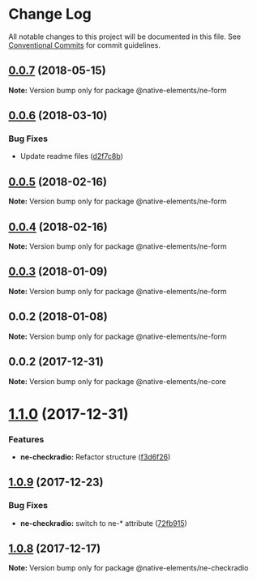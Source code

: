 # Change Log

All notable changes to this project will be documented in this file.
See [Conventional Commits](https://conventionalcommits.org) for commit guidelines.

<a name="0.0.7"></a>
## [0.0.7](https://github.com/equinusocio/native-elements/tree/master/elements/ne-form/compare/@native-elements/ne-form@0.0.6...@native-elements/ne-form@0.0.7) (2018-05-15)




**Note:** Version bump only for package @native-elements/ne-form

<a name="0.0.6"></a>
## [0.0.6](https://github.com/equinusocio/native-elements/tree/master/elements/ne-form/compare/@native-elements/ne-form@0.0.5...@native-elements/ne-form@0.0.6) (2018-03-10)


### Bug Fixes

* Update readme files ([d2f7c8b](https://github.com/equinusocio/native-elements/tree/master/elements/ne-form/commit/d2f7c8b))




<a name="0.0.5"></a>
## [0.0.5](https://github.com/equinusocio/native-elements/tree/master/elements/ne-form/compare/@native-elements/ne-form@0.0.4...@native-elements/ne-form@0.0.5) (2018-02-16)




**Note:** Version bump only for package @native-elements/ne-form

<a name="0.0.4"></a>
## [0.0.4](https://github.com/equinusocio/native-elements/tree/master/elements/ne-form/compare/@native-elements/ne-form@0.0.3...@native-elements/ne-form@0.0.4) (2018-02-16)




**Note:** Version bump only for package @native-elements/ne-form

<a name="0.0.3"></a>
## [0.0.3](https://github.com/equinusocio/native-elements/tree/master/elements/ne-form/compare/@native-elements/ne-form@0.0.2...@native-elements/ne-form@0.0.3) (2018-01-09)




**Note:** Version bump only for package @native-elements/ne-form

<a name="0.0.2"></a>
## 0.0.2 (2018-01-08)




**Note:** Version bump only for package @native-elements/ne-form

<a name="0.0.2"></a>
## 0.0.2 (2017-12-31)




**Note:** Version bump only for package @native-elements/ne-core

<a name="1.1.0"></a>
# [1.1.0](https://github.com/equinusocio/native-elements/tree/master/elements/ne-checkradio/compare/@native-elements/ne-checkradio@1.0.9...@native-elements/ne-checkradio@1.1.0) (2017-12-31)


### Features

* **ne-checkradio:** Refactor structure ([f3d6f26](https://github.com/equinusocio/native-elements/tree/master/elements/ne-checkradio/commit/f3d6f26))




<a name="1.0.9"></a>
## [1.0.9](https://github.com/equinusocio/native-elements/tree/master/elements/ne-checkradio/compare/@native-elements/ne-checkradio@1.0.8...@native-elements/ne-checkradio@1.0.9) (2017-12-23)


### Bug Fixes

* **ne-checkradio:** switch to ne-* attribute ([72fb915](https://github.com/equinusocio/native-elements/tree/master/elements/ne-checkradio/commit/72fb915))




<a name="1.0.8"></a>
## [1.0.8](https://github.com/equinusocio/native-elements/tree/master/elements/ne-checkradio/compare/@native-elements/ne-checkradio@1.0.6...@native-elements/ne-checkradio@1.0.8) (2017-12-17)




**Note:** Version bump only for package @native-elements/ne-checkradio

